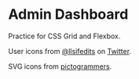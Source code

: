# Admin Dashboard

Practice for CSS Grid and Flexbox.

User icons from [@llsifedits](https://twitter.com/llsifedits/status/991411943515836416) on [Twitter](https://twitter.com/llsifedits).

SVG icons from [pictogrammers](https://pictogrammers.com/library/mdi/).